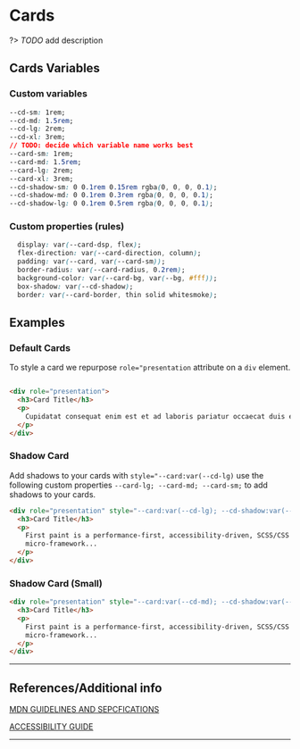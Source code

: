 # Cards

?&gt;  _TODO_ add description

## Cards Variables

### Custom variables

```css
--cd-sm: 1rem;
--cd-md: 1.5rem;
--cd-lg: 2rem;
--cd-xl: 3rem;
// TODO: decide which variable name works best
--card-sm: 1rem;
--card-md: 1.5rem;
--card-lg: 2rem;
--card-xl: 3rem;
--cd-shadow-sm: 0 0.1rem 0.15rem rgba(0, 0, 0, 0.1);
--cd-shadow-md: 0 0.1rem 0.3rem rgba(0, 0, 0, 0.1);
--cd-shadow-lg: 0 0.1rem 0.5rem rgba(0, 0, 0, 0.1);
```

### Custom properties (rules)

```css
  display: var(--card-dsp, flex);
  flex-direction: var(--card-direction, column);
  padding: var(--card, var(--card-sm));
  border-radius: var(--card-radius, 0.2rem);
  background-color: var(--card-bg, var(--bg, #fff));
  box-shadow: var(--cd-shadow);
  border: var(--card-border, thin solid whitesmoke);
```

## Examples

### Default Cards

To style a card we repurpose `role="presentation` attribute on a `div` element.

```html preview

<div role="presentation">
  <h3>Card Title</h3>
  <p>
    Cupidatat consequat enim est et ad laboris pariatur occaecat duis esse culpa. Et reprehenderit do in Lorem do magna excepteur amet tempor laborum nisi voluptate consectetur. Qui nisi nisi cupidatat anim velit fugiat esse in.
  </p>
</div>

```

### Shadow Card

Add shadows to your cards with `style="--card:var(--cd-lg)` use the following custom properties `--card-lg; --card-md; --card-sm;` to add shadows to your cards.

```html preview
<div role="presentation" style="--card:var(--cd-lg); --cd-shadow:var(--cd-shadow-lg);">
  <h3>Card Title</h3>
  <p>
    First paint is a performance-first, accessibility-driven, SCSS/CSS
    micro-framework...
  </p>
</div>
```

### Shadow Card (Small)

```html preview
<div role="presentation" style="--card:var(--cd-md); --cd-shadow:var(--cd-shadow-sm);">
  <h3>Card Title</h3>
  <p>
    First paint is a performance-first, accessibility-driven, SCSS/CSS
    micro-framework...
  </p>
</div>
```

----
## References/Additional info


[MDN GUIDELINES AND SEPCFICATIONS]()

[ACCESSIBILITY GUIDE]()

----
